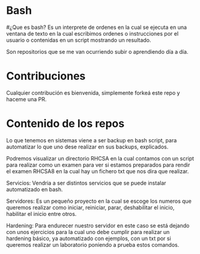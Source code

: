 # Bash 

#¿Que es bash?
Es un interprete de ordenes en la cual se ejecuta en una ventana de texto en la cual escribimos ordenes o instrucciones por el usuario o  contenidas en un script mostrando un resultado.

Son repositorios que se me van ocurriendo subir o aprendiendo día a día.

# Contribuciones
Cualquier contribución es bienvenida, simplemente forkeá este repo y haceme una PR.

# Contenido de los repos

Lo que tenemos en sistemas viene a ser backup en bash script, para automatizar lo que uno dese realizar en sus backups, explicados.

Podremos visualizar un directorio RHCSA en la cual contamos con un script para realizar como un examen para ver si estamos preparados para rendir el examen RHCSA8 en la cual hay un fichero txt que nos dira que realizar.

Servicios: Vendria a ser distintos servicios que se puede instalar automatizado en bash.

Servidores: Es un pequeño proyecto en la cual se escoge los numeros que queremos realizar como iniciar, reiniciar, parar, deshabilitar el inicio, habilitar el inicio entre otros.

Hardening: Para endurecer nuestro servidor en este caso se está dejando con unos ejercicios para la cual uno debe cumplir para realizar un hardening básico, ya automatizado con ejemplos, con un txt por si queremos realizar un laboratorio poniendo a prueba estos comandos.
